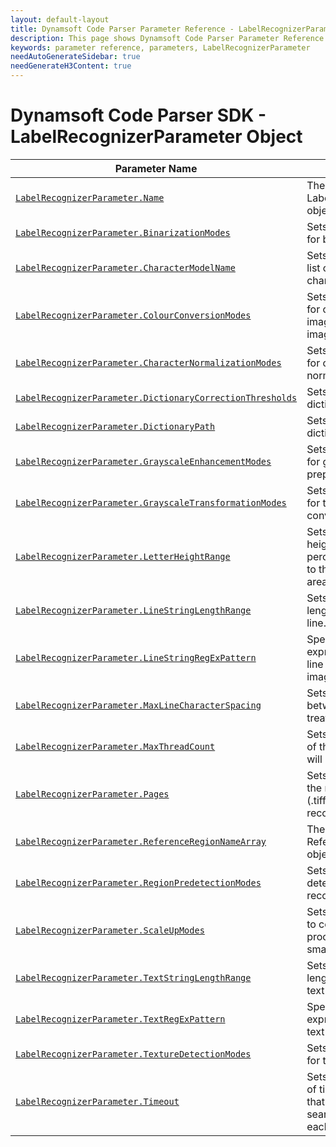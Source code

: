 ```yaml
---
layout: default-layout
title: Dynamsoft Code Parser Parameter Reference - LabelRecognizerParameter Object
description: This page shows Dynamsoft Code Parser Parameter Reference - LabelRecognizerParameter Object.
keywords: parameter reference, parameters, LabelRecognizerParameter
needAutoGenerateSidebar: true
needGenerateH3Content: true
---
```



# Dynamsoft Code Parser SDK - LabelRecognizerParameter Object

 | Parameter Name | Description |
 | -------------- | ----------- | 
 | [`LabelRecognizerParameter.Name`](parameter-control.md#name) | The name of the LabelRecognizerParameter object. |
 | [`LabelRecognizerParameter.BinarizationModes`](binarization-modes.md#binarizationmodes) | 	Sets the mode and priority for binarization. |
 | [`LabelRecognizerParameter.CharacterModelName`](parameter-control.md#charactermodelname) | Sets the name of a white list of recognizable characters. |
| [`LabelRecognizerParameter.ColourConversionModes`](colour-conversion-modes.md#colourconversionmodes) | Sets the mode and priority for converting a colour image to a grayscale image. |
 | [`LabelRecognizerParameter.CharacterNormalizationModes`](character-normalization-modes.md#characternormalizationmodes) | 	Sets the mode and priority for character normalization. |
 | [`LabelRecognizerParameter.DictionaryCorrectionThresholds`](parameter-control.md#dictionarycorrectionthresholds) | Sets the threshold of dictionary error correction. |
 | [`LabelRecognizerParameter.DictionaryPath`](parameter-control.md#dictionarypath) | Sets the path of the dictionary file. |
 | [`LabelRecognizerParameter.GrayscaleEnhancementModes`](grayscale-enhancement-modes.md#grayscaleenhancementmodes) | Sets the mode and priority for grayscale image preprocessing algorithms. |
 | [`LabelRecognizerParameter.GrayscaleTransformationModes`](grayscale-transformation-modes.md#grayscaletransformationmodes) | Sets the mode and priority for the grayscale image conversion. |
 | [`LabelRecognizerParameter.LetterHeightRange`](parameter-control.md#letterheightrange) | Sets the range of letter height (in pixel or a percentage value relative to the height of the text area). |
 | [`LabelRecognizerParameter.LineStringLengthRange`](parameter-control.md#linestringlengthrange) | Sets the range of string length for each recognized line. |
 | [`LabelRecognizerParameter.LineStringRegExPattern`](parameter-control.md#linestringregexpattern) | Specifies the regular expression pattern of each line string text in current image to recognize. |
 | [`LabelRecognizerParameter.MaxLineCharacterSpacing`](parameter-control.md#maxlinecharacterspacing) | Sets the maximum spacing between characters treated as one line. |
 | [`LabelRecognizerParameter.MaxThreadCount`](parameter-control.md#maxthreadcount) | Sets the maximum number of threads the algorithm will use to recognize text. |
 | [`LabelRecognizerParameter.Pages`](parameter-control.md#pages) | Sets the specific pages or the range of pages of a file (.tiff or .pdf) for label recognition. |
 | [`LabelRecognizerParameter.ReferenceRegionNameArray`](parameter-control.md#referenceregionnamearray) | The name array of the ReferenceRegion object(s). |
 | [`LabelRecognizerParameter.RegionPredetectionModes`](region-predetection-modes.md#regionpredetectionmodes) | Sets the region pre-detection mode for label recognition. |
 | [`LabelRecognizerParameter.ScaleUpModes`](scale-up-modes.md#scaleupmodes) | Sets the mode and priority to control the scale-up process for text line with small letter height. |
 | [`LabelRecognizerParameter.TextStringLengthRange`](parameter-control.md#textstringlengthrange) | Sets the range of string length for each recognized text area. |
 | [`LabelRecognizerParameter.TextRegExPattern`](parameter-control.md#textregexpattern) | Specifies the regular expression pattern of the text to recognize. |
 | [`LabelRecognizerParameter.TextureDetectionModes`](texture-detection-modes.md#texturedetectionmodes) | 	Sets the mode and priority for texture detection. |
 | [`LabelRecognizerParameter.Timeout`](parameter-control.md#timeout) | Sets the maximum amount of time (in milliseconds) that should be spent searching for labels on each page. |